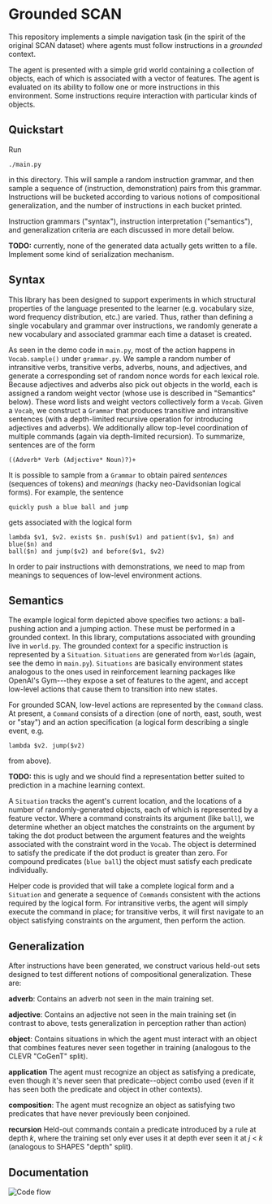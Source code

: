# Grounded SCAN

This repository implements a simple navigation task (in the spirit of the
original SCAN dataset) where agents must follow instructions in a _grounded_
context.

The agent is presented with a simple grid world containing a collection of
objects, each of which is associated with a vector of features. The agent is
evaluated on its ability to follow one or more instructions in this environment.
Some instructions require interaction with particular kinds of objects.

## Quickstart

Run

    ./main.py

in this directory. This will sample a random instruction grammar, and then
sample a sequence of (instruction, demonstration) pairs from this grammar.
Instructions will be bucketed according to various notions of compositional
generalization, and the number of instructions in each bucket printed.

Instruction grammars ("syntax"), instruction interpretation ("semantics"), and
generalization criteria are each discussed in more detail below.

**TODO:** currently, none of the generated data actually gets written to a file.
Implement some kind of serialization mechanism.

## Syntax

This library has been designed to support experiments in which structural
properties of the language presented to the learner (e.g. vocabulary size, word
frequency distribution, etc.) are varied. Thus, rather than defining a single
vocabulary and grammar over instructions, we randomly generate a new vocabulary
and associated grammar each time a dataset is created.

As seen in the demo code in `main.py`, most of the action happens in
`Vocab.sample()` under `grammar.py`. We sample a random number of intransitive
verbs, transitive verbs, adverbs, nouns, and adjectives, and generate a
corresponding set of random nonce words for each lexical role. Because
adjectives and adverbs also pick out objects in the world, each is assigned a
random weight vector (whose use is described in "Semantics" below). These word
lists and weight vectors collectively form a `Vocab`. Given a `Vocab`, we
construct a `Grammar` that produces transitive and intransitive sentences (with
a depth-limited recursive operation for introducing adjectives and adverbs). We
additionally allow top-level coordination of multiple commands (again via
depth-limited recursion). To summarize, sentences are of the form

    ((Adverb* Verb (Adjective* Noun)?)+

It is possible to sample from a `Grammar` to obtain paired _sentences_
(sequences of tokens) and _meanings_ (hacky neo-Davidsonian logical forms). For
example, the sentence

    quickly push a blue ball and jump

gets associated with the logical form

    lambda $v1, $v2. exists $n. push($v1) and patient($v1, $n) and blue($n) and
    ball($n) and jump($v2) and before($v1, $v2)

In order to pair instructions with demonstrations, we need to map from meanings
to sequences of low-level environment actions.

## Semantics

The example logical form depicted above specifies two actions: a ball-pushing
action and a jumping action. These must be performed in a grounded context. In
this library, computations associated with grounding live in `world.py`. The
grounded context for a specific instruction is represented by a `Situation`.
`Situations` are generated from `World`s (again, see the demo in `main.py`).
`Situations` are basically environment states analogous to the ones used in
reinforcement learning packages like OpenAI's Gym---they expose a set of
features to the agent, and accept low-level actions that cause them to
transition into new states.

For grounded SCAN, low-level actions are represented by the `Command` class. At
present, a `Command` consists of a direction (one of north, east, south, west or
"stay") and an action specification (a logical form describing a single event,
e.g.

    lambda $v2. jump($v2)

from above).

**TODO:** this is ugly and we should find a representation better suited to
prediction in a machine learning context.

A `Situation` tracks the agent's current location, and the locations of a number
of randomly-generated objects, each of which is represented by a feature vector. 
Where a command constraints its argument (like `ball`), we determine
whether an object matches the constraints on the argument by taking the dot
product between the argument features and the weights associated with the
constraint word in the `Vocab`. The object is determined to satisfy the
predicate if the dot product is greater than zero. For compound predicates
(`blue ball`) the object must satisfy each predicate individually.

Helper code is provided that will take a complete logical form and a `Situation`
and generate a sequence of `Commands` consistent with the actions required by
the logical form. For intransitive verbs, the agent will simply execute the
command in place; for transitive verbs, it will first navigate to an object
satisfying constraints on the argument, then perform the action.

## Generalization

After instructions have been generated, we construct various held-out sets
designed to test different notions of compositional generalization. These are:

**adverb**:
Contains an adverb not seen in the main training set.

**adjective**:
Contains an adjective not seen in the main training set (in contrast to above,
tests generalization in perception rather than action)

**object**:
Contains situations in which the agent must interact with an object that
combines features never seen together in training (analogous to the CLEVR
"CoGenT" split).

**application**
The agent must recognize an object as satisfying a predicate, even though it's
never seen that predicate--object combo used (even if it has seen both the
predicate and object in other contexts).

**composition**:
The agent must recognize an object as satisfying two predicates that have never
previously been conjoined.

**recursion**
Held-out commands contain a predicate introduced by a rule at depth _k_, where
the training set only ever uses it at depth ever seen it at _j_ < _k_ (analogous
to SHAPES "depth" split).

## Documentation
![Code flow](https://raw.githubusercontent.com//jacobandreas/grounded-scan/blob/dev/documentation/Code-flow%20diagram.png)
